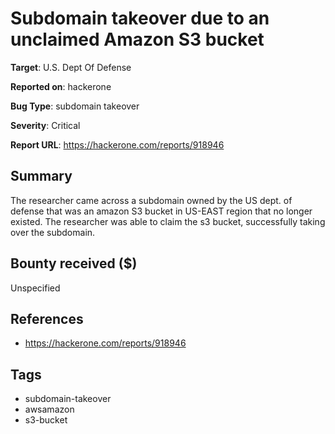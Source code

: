 # Subdomain takeover due to an unclaimed Amazon S3 bucket

**Target**: U.S. Dept Of Defense

**Reported on**: hackerone

**Bug Type**: subdomain takeover

**Severity**: Critical

**Report URL**: https://hackerone.com/reports/918946

## Summary
The researcher came across a subdomain owned by the US dept. of defense that was an amazon S3 bucket in US-EAST region that no longer existed.
The researcher was able to claim the s3 bucket, successfully taking over the subdomain.

## Bounty received ($)
Unspecified

## References
- https://hackerone.com/reports/918946
## Tags
- subdomain-takeover
- awsamazon
- s3-bucket
